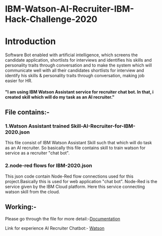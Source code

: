# IBM-Watson-AI-Recruiter-IBM-Hack-Challenge-2020

# Introduction

Software Bot enabled with artificial intelligence, which
screens the candidate application, shortlists for interviews and
identifies his skills and personality traits through conversation and to make the system which will communicate well with all their
candidates shortlists for interview and identify his skills & personality
traits through conversation, making job easier for HR. 
#### "I am using IBM Watson Assistant service for recruiter chat bot. In that, i created skill which will do my task as an AI recruiter."


## File contains:- 

### 1.Watson Assistant trained Skill-AI-Recruiter-for-IBM-2020.json

This file consist of IBM Watson Assistant Skill such that which will do task as an AI recruiter. So basically this file contains skill to train watson for service as a recruiter "chat bot". 




### 2.node-red flows for IBM-2020.json

This json code contain Node-Red flow connections used for this project.Basically this is used for web application "chat bot". Node-Red is the service given by the IBM Cloud platform. Here this service connecting watson skill from the cloud. 

## Working:- 
Please go through the file for more detail:-[Documentation](https://github.com/abhayssaini/-IBM-Watson-AI-Recruiter-Chat-Bot--IBM-Hack-Challenge-2020/blob/master/Documentation%20AI%20Recruiter%202020.pdf)

Link for experience AI Recruiter Chatbot:- [Watson](https://node-red-tbjgu.eu-gb.mybluemix.net/ui/#!/0?socketid=kay79s1OxIbpE98SAAAA) 
  

 
